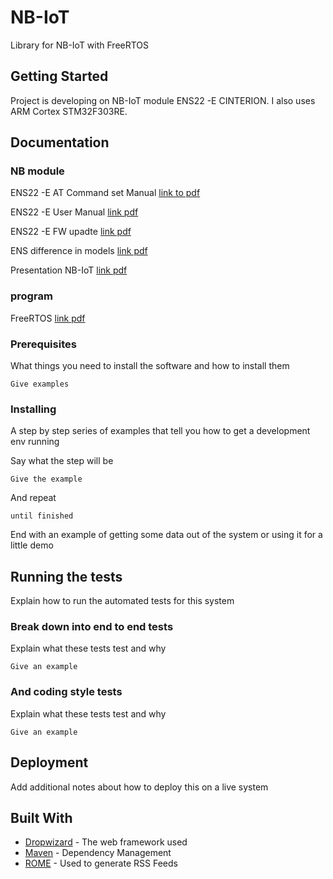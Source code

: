 # NB-IoT 

Library for NB-IoT with FreeRTOS

## Getting Started

Project is developing on NB-IoT module ENS22 -E CINTERION. I also uses ARM Cortex STM32F303RE.

## Documentation

### NB module

ENS22 -E AT Command set Manual [link to pdf](https://drive.google.com/open?id=1PiW-0Bo96-2QIXyBkxXAJj_GXkUoa1Q0)

ENS22 -E User Manual [link pdf](https://drive.google.com/open?id=180dZcm2dA1RBwZrGaHHAkUUF6qUqQVJm)

ENS22 -E FW upadte [link pdf](https://drive.google.com/file/d/1gj13A1AaB0uxHGd4mE-qzKgm04zk7i5I/view?usp=sharing)

ENS difference in models [link pdf](https://drive.google.com/open?id=1nQ26aCz8jvt16xC5xlk2fCujSimgWgJw)

Presentation NB-IoT [link pdf](https://drive.google.com/open?id=1Vwklpx5UB73u3cTWMAXXJmEOGJa4KWhO)

### program

FreeRTOS [link pdf](https://ucilnica.fri.uni-lj.si/pluginfile.php/74518/mod_label/intro/161204_Mastering_the_FreeRTOS_Real_Time_Kernel-A_Hands-On_Tutorial_Guide.pdf)

### Prerequisites

What things you need to install the software and how to install them

```
Give examples
```

### Installing

A step by step series of examples that tell you how to get a development env running

Say what the step will be

```
Give the example
```

And repeat

```
until finished
```

End with an example of getting some data out of the system or using it for a little demo

## Running the tests

Explain how to run the automated tests for this system

### Break down into end to end tests

Explain what these tests test and why

```
Give an example
```

### And coding style tests

Explain what these tests test and why

```
Give an example
```

## Deployment

Add additional notes about how to deploy this on a live system

## Built With

* [Dropwizard](http://www.dropwizard.io/1.0.2/docs/) - The web framework used
* [Maven](https://maven.apache.org/) - Dependency Management
* [ROME](https://rometools.github.io/rome/) - Used to generate RSS Feeds

